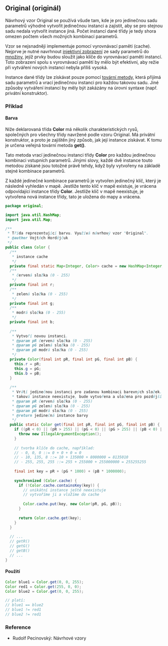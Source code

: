 ## Original (originál)

Návrhový vzor Original se používá všude tam, kde je pro jedinečnou sadu parametrů výhodné vytvořit jedinečnou instanci a zajistit, aby se pro stejnou sadu nedala vytvořit instance jiná. Počet instancí dané třídy je tedy shora omezen počtem všech možných kombinací parametrů.

Vzor se nejsnadněji implementuje pomocí vyrovnávací paměti (cache). Nejprve je nutné navrhnout [injektivní zobrazení](wiki/zobrazeni) ze sady parametrů do [množiny](wiki/mnozina), jejíž prvky budou sloužit jako klíče do vyrovnávací paměti instancí. Toto zobrazení spolu s vyrovnávací pamětí by mělo být efektivní, aby režie při vytváření nových instancí nebyla příliš vysoká. 

Instance dané třídy lze získávat pouze pomocí [tovární metody](wiki/factory-method), která přijímá sadu parametrů a vrací jedinečnou instanci pro každou takovou sadu. Jiné způsoby vytváření instancí by měly být zakázány na úrovni syntaxe (např. privátní konstruktor).

### Příklad

#### Barva

Níže deklarovaná třída **Color** má několik charakteristických rysů, společných pro všechny třídy navržené podle vzoru Original. Má privátní konstruktor, a proto je zajištěn jiný způsob, jak její instance získávat. K tomu je určena veřejná tovární metoda **get()**. 

Tato metoda vrací jedinečnou instanci třídy **Color** pro každou jedinečnou kombinaci vstupních parametrů. Jinými slovy, každé dvě instance touto metodou získané jsou totožné právě tehdy, když byly vytvořeny na základě stejné kombinace parametrů.

Z každé jedinečné kombinace parametrů je vytvořen jedinečný klíč, který je následně vyhledán v mapě. Jestliže tento klíč v mapě existuje, je vrácena odpovídající instance třídy **Color**. Jestliže klíč v mapě neexistuje, je vytvořena nová instance třídy, tato je uložena do mapy a vrácena.

```java
package original;

import java.util.HashMap;
import java.util.Map;

/**
 * Třída reprezentující barvu. Využívá návrhový vzor "Original".
 * @author Vojtěch Hordějčuk
 */
public class Color {
  /**
   * instance cache
   */
  private final static Map<Integer, Color> cache = new HashMap<Integer, Color>();
  /**
   * červená složka (0 - 255)
   */
  private final int r;
  /**
   * zelená složka (0 - 255)
   */
  private final int g;
  /**
   * modrá složka (0 - 255)
   */
  private final int b;
  
  /**
   * Vytvoří novou instanci.
   * @param pR červená složka (0 - 255)
   * @param pG zelená složka (0 - 255)
   * @param pB modrá složka (0 - 255)
   */
  private Color(final int pR, final int pG, final int pB) {
    this.r = pR;
    this.g = pG;
    this.b = pB;
  }
  
  /**
   * Vrátí jedinečnou instanci pro zadanou kombinaci barevných složek. Pokud
   * taková instance neexistuje, bude vytvořena a uložena pro pozdější použití.
   * @param pR červená složka (0 - 255)
   * @param pG zelená složka (0 - 255)
   * @param pB modrá složka (0 - 255)
   * @return jedinečná instance barvy
   */
  public static Color get(final int pR, final int pG, final int pB) {
    if ((pR < 0) || (pR > 255) || (pG < 0) || (pG > 255) || (pB < 0) || (pB > 255)) {
      throw new IllegalArgumentException();
    }
    
    // tvorba klíče do cache, například:
    // - 0, 0, 0 ::= 0 + 0 + 0 = 0
    // - 10, 135, 8 ::= 10 + 135000 + 8000000 = 8135010
    // - 255, 255, 255 ::= 255 + 255000 + 255000000 = 255255255
    
    final int key = pR + (pG * 1000) + (pB * 1000000);
    
    synchronized (Color.cache) {
      if (!Color.cache.containsKey(key)) {
        // unikátní instance ještě neexistuje
        // vytvoříme ji a vložíme do cache
        
        Color.cache.put(key, new Color(pR, pG, pB));
      }
      
      return Color.cache.get(key);
    }
  }
  
  // ...
  // getR()
  // getG()
  // getB()
  // ...
}
```

#### Použití

```java
Color blue1 = Color.get(0, 0, 255);
Color red1 = Color.get(255, 0, 0);
Color blue2 = Color.get(0, 0, 255);

// platí:
// blue1 == blue2
// blue1 != red1
// blue2 != red1
```

### Reference

- Rudolf Pecinovský: Návrhové vzory